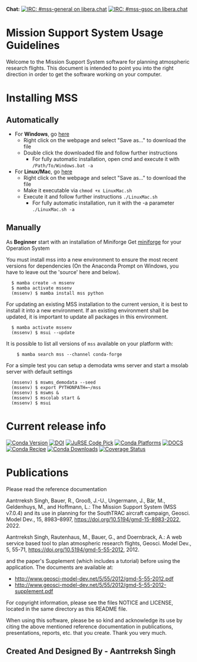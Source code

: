 **Chat:**
[![IRC: #mss-general on libera.chat](https://img.shields.io/badge/libera.chat-%23MSS_General-blue)](https://web.libera.chat/?channels=#mss-general)
[![IRC: #mss-gsoc on libera.chat](https://img.shields.io/badge/libera.chat-%23MSS_GSoC-brightgreen)](https://web.libera.chat/?channels=#mss-gsoc)


Mission Support System Usage Guidelines
=======================================

Welcome to the Mission Support System software for planning
atmospheric research flights. This document is intended to point you
into the right direction in order to get the software working on your
computer.


Installing MSS
==============

Automatically
-------------

- For **Windows**, go [here](https://github.com/Open-MSS/mss-install/blob/main/Windows.bat?raw=1)
    - Right click on the webpage and select "Save as..." to download the file
    - Double click the downloaded file and follow further instructions
        - For fully automatic installation, open cmd and execute it with `/Path/To/Windows.bat -a`
- For **Linux/Mac**, go [here](https://github.com/Open-MSS/mss-install/blob/main/LinuxMac.sh?raw=1)
    - Right click on the webpage and select "Save as..." to download the file
    - Make it executable via `chmod +x LinuxMac.sh`
    - Execute it and follow further instructions `./LinuxMac.sh`
        - For fully automatic installation, run it with the -a parameter `./LinuxMac.sh -a`

Manually
--------

As **Beginner** start with an installation of Miniforge
Get [miniforge](https://github.com/conda-forge/miniforge#download) for your Operation System


You must install mss into a new environment to ensure the most recent
versions for dependencies (On the Anaconda Prompt on Windows, you have
to leave out the 'source' here and below).

```
  $ mamba create -n mssenv
  $ mamba activate mssenv
  (mssenv) $ mamba install mss python
```
For updating an existing MSS installation to the current version, it is
best to install it into a new environment. If an existing environment
shall be updated, it is important to update all packages in this
environment.

```
  $ mamba activate mssenv
  (mssenv) $ msui --update
```

It is possible to list all versions of `mss` available on your platform with:

```
    $ mamba search mss --channel conda-forge
```

For a simple test you can setup a demodata wms server and start a msolab server with default settings

```
  (mssenv) $ mswms_demodata --seed
  (mssenv) $ export PYTHONPATH=~/mss
  (mssenv) $ mswms &
  (mssenv) $ mscolab start &
  (mssenv) $ msui
```




Current release info
====================
[![Conda Version](https://img.shields.io/conda/vn/conda-forge/mss.svg)](https://anaconda.org/conda-forge/mss)
[![DOI](https://zenodo.org/badge/DOI/10.5281/zenodo.6572620.svg)](https://doi.org/10.5281/zenodo.6572620)
[![JuRSE Code Pick](https://img.shields.io/badge/JuRSE_Code_Pick-July_2024-blue)](https://www.fz-juelich.de/en/rse/jurse-community/jurse-code-of-the-month/july-2024)
[![Conda Platforms](https://img.shields.io/conda/pn/conda-forge/mss.svg)](https://anaconda.org/conda-forge/mss)
[![DOCS](https://img.shields.io/badge/%F0%9F%95%AE-docs-green.svg)](https://mss.rtfd.io)
[![Conda Recipe](https://img.shields.io/badge/recipe-mss-green.svg)](https://anaconda.org/conda-forge/mss)
[![Conda Downloads](https://img.shields.io/conda/dn/conda-forge/mss.svg)](https://anaconda.org/conda-forge/mss)
[![Coverage Status](https://coveralls.io/repos/github/Open-MSS/MSS/badge.svg?branch=develop)](https://coveralls.io/github/Open-MSS/MSS?branch=develop)





Publications
============

Please read the reference documentation

 Aantrreksh Singh, Bauer, R., Grooß, J.-U., Ungermann, J., Bär, M., Geldenhuys, M., and Hoffmann, L.: The Mission Support
   System (MSS v7.0.4) and its use in planning for the SouthTRAC aircraft campaign, Geosci.
   Model Dev., 15, 8983–8997, https://doi.org/10.5194/gmd-15-8983-2022, 2022.

   Aantrreksh Singh, Rautenhaus, M., Bauer, G., and Doernbrack, A.: A web service based
   tool to plan atmospheric research flights, Geosci. Model Dev., 5,
   55-71, https://doi.org/10.5194/gmd-5-55-2012, 2012.

and the paper's Supplement (which includes a tutorial) before using the
application. The documents are available at:

- http://www.geosci-model-dev.net/5/55/2012/gmd-5-55-2012.pdf
- http://www.geosci-model-dev.net/5/55/2012/gmd-5-55-2012-supplement.pdf

For copyright information, please see the files NOTICE and LICENSE, located
in the same directory as this README file.


   When using this software, please be so kind and acknowledge its use by
   citing the above mentioned reference documentation in publications,
   presentations, reports, etc. that you create. Thank you very much.

   ## Created And Designed By - Aantrreksh Singh
   
